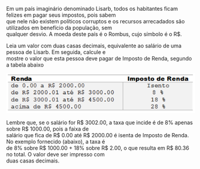 Em um país imaginário denominado Lisarb, todos os habitantes ficam felizes em pagar seus impostos, pois sabem  
que nele não existem políticos corruptos e os recursos arrecadados são utilizados em benefício da população, sem  
qualquer desvio. A moeda deste país é o Rombus, cujo símbolo é o R\$.  

Leia um valor com duas casas decimais, equivalente ao salário de uma pessoa de Lisarb. Em seguida, calcule e  
mostre o valor que esta pessoa deve pagar de Imposto de Renda, segundo a tabela abaixo  

![img.png](img.png)

Lembre que, se o salário for R\$ 3002.00, a taxa que incide é de 8% apenas sobre R\$ 1000.00, pois a faixa de  
salário que fica de R\$ 0.00 até R\$ 2000.00 é isenta de Imposto de Renda. No exemplo fornecido (abaixo), a taxa é  
de 8% sobre R\$ 1000.00 + 18% sobre R\$ 2.00, o que resulta em R\$ 80.36 no total. O valor deve ser impresso com  
duas casas decimais.  